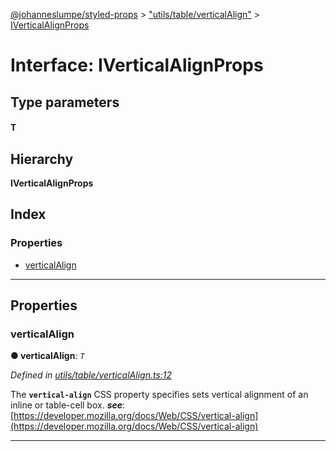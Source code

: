 [@johanneslumpe/styled-props](../README.md) > ["utils/table/verticalAlign"](../modules/_utils_table_verticalalign_.md) > [IVerticalAlignProps](../interfaces/_utils_table_verticalalign_.iverticalalignprops.md)

# Interface: IVerticalAlignProps

## Type parameters
#### T 
## Hierarchy

**IVerticalAlignProps**

## Index

### Properties

* [verticalAlign](_utils_table_verticalalign_.iverticalalignprops.md#verticalalign)

---

## Properties

<a id="verticalalign"></a>

###  verticalAlign

**● verticalAlign**: *`T`*

*Defined in [utils/table/verticalAlign.ts:12](https://github.com/johanneslumpe/styled-props/blob/3abf398/src/utils/table/verticalAlign.ts#L12)*

The **`vertical-align`** CSS property specifies sets vertical alignment of an inline or table-cell box.
*__see__*: [https://developer.mozilla.org/docs/Web/CSS/vertical-align](https://developer.mozilla.org/docs/Web/CSS/vertical-align)

___

